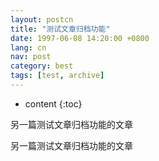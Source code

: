 ```yaml
---
layout: postcn
title: "测试文章归档功能"
date: 1997-06-08 14:20:00 +0800
lang: cn
nav: post
category: best
tags: [test, archive]
---
```


* content
{:toc}

<p>另一篇测试文章归档功能的文章</p>
<!-- more -->
<p>另一篇测试文章归档功能的文章</p>
